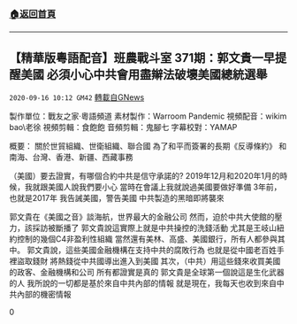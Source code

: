 ###  [:house:返回首頁](https://github.com/ourhimalayas/txt)
---

## 【精華版粵語配音】班農戰斗室 371期：郭文貴一早提醒美國 必須小心中共會用盡辮法破壞美國總統選舉
`2020-09-16 10:12 GM42` [轉載自GNews](https://gnews.org/zh-hant/361116/)

製作單位：戰友之家·粵語頻道
素材製作：Warroom Pandemic
視頻配音：wikim bao\老徐
視頻剪輯：食飽飽
音頻剪輯：鬼腳七
字幕校對：YAMAP



概要：
關於世貿組織、世衛組織、聯合國
為了和平而簽署的長期《反導條約》
和南海、台灣、香港、新疆、西藏事務

（美國）要去證實，有哪個合約中共是信守承諾的?
2019年12月和2020年1月的時候，我就跟美國人說我們要小心
當時在會議上我就說過美國要做好準備
3年前，也就是2017年
我告誡美國，警告美國
中共製造的黑暗即將襲來

郭文貴在《美國之音》談海航，世界最大的金融公司
然而，迫於中共大使館的壓力，該採訪被斷播了
郭文貴說這實際上就是中共操控的洗錢活動
尤其是王岐山紐約控制的幾個C4非盈利性組織
當然還有美林、高盛、美國銀行，所有人都參與其中。
郭文貴說，這些美國金融機構在支持中共的腐敗行為
也就是從中國老百姓手裡盜取錢財
將熱錢從中共國導出進入到美國
其次，（中共）用這些錢來收買美國的政客、金融機構和公司
所有都證實是真的
郭文貴是全球第一個說這是生化武器的人
我所說的一切都是基於來自中共內部的情報
就是現在，我每天也收到來自中共內部的機密情報

0
